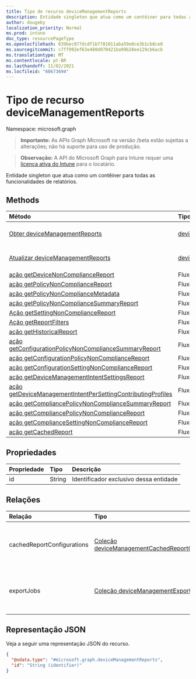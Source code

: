 ```yaml
---
title: Tipo de recurso deviceManagementReports
description: Entidade singleton que atua como um contêiner para todas as funcionalidades de relatórios.
author: dougeby
localization_priority: Normal
ms.prod: intune
doc_type: resourcePageType
ms.openlocfilehash: 639bec877dcdf1b7781011aba59e0ce3b1cb8ce0
ms.sourcegitcommit: c7ff992ef63e480d070421ba99b28ee129cb6acb
ms.translationtype: MT
ms.contentlocale: pt-BR
ms.lasthandoff: 11/02/2021
ms.locfileid: "60673694"
---
```

# <a name="devicemanagementreports-resource-type"></a>Tipo de recurso deviceManagementReports

Namespace: microsoft.graph

> **Importante:** As APIs Graph Microsoft na versão /beta estão sujeitas a alterações; não há suporte para uso de produção.

> **Observação:** A API do Microsoft Graph para Intune requer uma [licença ativa do Intune](https://go.microsoft.com/fwlink/?linkid=839381) para o locatário.

Entidade singleton que atua como um contêiner para todas as funcionalidades de relatórios.

## <a name="methods"></a>Methods
|Método|Tipo de retorno|Descrição|
|:---|:---|:---|
|[Obter deviceManagementReports](../api/intune-reporting-devicemanagementreports-get.md)|[deviceManagementReports](../resources/intune-reporting-devicemanagementreports.md)|Leia propriedades e relações do [objeto deviceManagementReports.](../resources/intune-reporting-devicemanagementreports.md)|
|[Atualizar deviceManagementReports](../api/intune-reporting-devicemanagementreports-update.md)|[deviceManagementReports](../resources/intune-reporting-devicemanagementreports.md)|Atualize as propriedades de [um objeto deviceManagementReports.](../resources/intune-reporting-devicemanagementreports.md)|
|[ação getDeviceNonComplianceReport](../api/intune-reporting-devicemanagementreports-getdevicenoncompliancereport.md)|Fluxo|Ainda não documentado|
|[ação getPolicyNonComplianceReport](../api/intune-reporting-devicemanagementreports-getpolicynoncompliancereport.md)|Fluxo|Ainda não documentado|
|[ação getPolicyNonComplianceMetadata](../api/intune-reporting-devicemanagementreports-getpolicynoncompliancemetadata.md)|Fluxo|Ainda não documentado|
|[ação getPolicyNonComplianceSummaryReport](../api/intune-reporting-devicemanagementreports-getpolicynoncompliancesummaryreport.md)|Fluxo|Ainda não documentado|
|[Ação getSettingNonComplianceReport](../api/intune-reporting-devicemanagementreports-getsettingnoncompliancereport.md)|Fluxo|Ainda não documentado|
|[Ação getReportFilters](../api/intune-reporting-devicemanagementreports-getreportfilters.md)|Fluxo|Ainda não documentado|
|[ação getHistoricalReport](../api/intune-reporting-devicemanagementreports-gethistoricalreport.md)|Fluxo|Ainda não documentado|
|[ação getConfigurationPolicyNonComplianceSummaryReport](../api/intune-reporting-devicemanagementreports-getconfigurationpolicynoncompliancesummaryreport.md)|Fluxo|Ainda não documentado|
|[ação getConfigurationPolicyNonComplianceReport](../api/intune-reporting-devicemanagementreports-getconfigurationpolicynoncompliancereport.md)|Fluxo|Ainda não documentado|
|[ação getConfigurationSettingNonComplianceReport](../api/intune-reporting-devicemanagementreports-getconfigurationsettingnoncompliancereport.md)|Fluxo|Ainda não documentado|
|[ação getDeviceManagementIntentSettingsReport](../api/intune-reporting-devicemanagementreports-getdevicemanagementintentsettingsreport.md)|Fluxo|Ainda não documentado|
|[ação getDeviceManagementIntentPerSettingContributingProfiles](../api/intune-reporting-devicemanagementreports-getdevicemanagementintentpersettingcontributingprofiles.md)|Fluxo|Ainda não documentado|
|[ação getCompliancePolicyNonComplianceSummaryReport](../api/intune-reporting-devicemanagementreports-getcompliancepolicynoncompliancesummaryreport.md)|Fluxo|Ainda não documentado|
|[ação getCompliancePolicyNonComplianceReport](../api/intune-reporting-devicemanagementreports-getcompliancepolicynoncompliancereport.md)|Fluxo|Ainda não documentado|
|[ação getComplianceSettingNonComplianceReport](../api/intune-reporting-devicemanagementreports-getcompliancesettingnoncompliancereport.md)|Fluxo|Ainda não documentado|
|[ação getCachedReport](../api/intune-reporting-devicemanagementreports-getcachedreport.md)|Fluxo|Ainda não documentado|

## <a name="properties"></a>Propriedades
|Propriedade|Tipo|Descrição|
|:---|:---|:---|
|id|String|Identificador exclusivo dessa entidade|

## <a name="relationships"></a>Relações
|Relação|Tipo|Descrição|
|:---|:---|:---|
|cachedReportConfigurations|[Coleção deviceManagementCachedReportConfiguration](../resources/intune-reporting-devicemanagementcachedreportconfiguration.md)|Entidade que representa a configuração de um relatório em cache|
|exportJobs|[Coleção deviceManagementExportJob](../resources/intune-reporting-devicemanagementexportjob.md)|Entidade que representa um trabalho para exportar um relatório|

## <a name="json-representation"></a>Representação JSON
Veja a seguir uma representação JSON do recurso.
<!-- {
  "blockType": "resource",
  "keyProperty": "id",
  "@odata.type": "microsoft.graph.deviceManagementReports"
}
-->
``` json
{
  "@odata.type": "#microsoft.graph.deviceManagementReports",
  "id": "String (identifier)"
}
```



